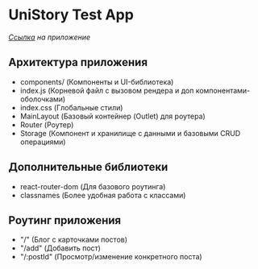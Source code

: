# UniStory Test App

_[Ссылка](https://velvety-hummingbird-0dbf04.netlify.app/) на приложение_

## Архитектура приложения

-   сomponents/ (Компоненты и UI-библиотека)
-   index.js (Корневой файл с вызовом рендера и доп компонентами-оболочками)
-   index.css (Глобальные стили)
-   MainLayout (Базовый контейнер (Outlet) для роутера)
-   Router (Роутер)
-   Storage (Компонент и хранилище с данными и базовыми CRUD операциями)

## Дополнительные библиотеки

-   react-router-dom (Для базового роутинга)
-   classnames (Более удобная работа с классами)

## Роутинг приложения

-   "/" (Блог с карточками постов)
-   "/add" (Добавить пост)
-   "/:postId" (Просмотр/изменение конкретного поста)
